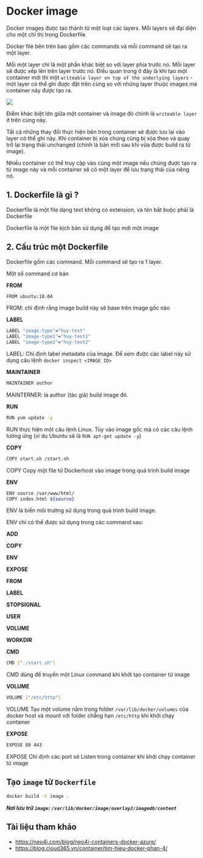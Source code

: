 # Docker image
Docker images được tạo thành từ một loạt các layers. Mỗi layers sẽ đại diện cho một chỉ thị trong Dockerfile

Docker file bên trên bao gồm các commands và mỗi command sẽ tạo ra một layer.

Mỗi một layer chỉ là một phần khác biệt so với layer phía trước nó. Mỗi layer sẽ được xếp lên trên layer trước nó. Điều quan trong ở đây là khi tạo một container mới thì một `writeable layer on top of the underlying layers` - một layer có thể ghi được đặt trên cùng so với những layer thuộc images mà container này được tạo ra. 

<img src=https://i.imgur.com/U11x7Iw.png>

Điểm khác biệt lớn giữa một container và image đó chính là `writeable layer` ở trên cùng này.

Tất cả những thay đổi thực hiện bên trong container sẽ được lưu lại vào layer có thể ghi này. Khi container bị xóa chúng cũng bị xóa theo và quay trở lại trạng thái unchanged (chính là bản mới sau khi vừa được build ra từ image).

Nhiều container có thể truy cập vào cùng một image nếu chúng được tạo ra từ image này và mỗi container sẽ có một layer để lưu trạng thái của riêng nó.

## 1. Dockerfile là gì ?
Dockerfile là một file dạng text không có extension, và tên bắt buộc phải là Dockerfile

Dockerfile là một file kịch bản sử dụng để tạo mới một image

## 2. Cấu trúc một Dockerfile

Dockerfile gồm các command. Mỗi command sẽ tạo ra 1 layer.

Một số command cơ bản

**FROM**
```sh
FROM ubuntu:18.04
```
FROM: chỉ định rằng image build này sẽ base trên image gốc nào

**LABEL**
```sh
LABEL "image-type"="huy-test"
LABEL "image-type1"="huy-test1"
LABEL "image-type2"="huy-test2"
```
LABEL: Chỉ định label metadata của image. Để xem được các label này sử dụng câu lệnh `docker inspect <IMAGE ID>`

**MAINTAINER**
```sh
MAINTAINER author
```
MAINTERNER: là author (tác giả) build image đó.

**RUN**
```sh
RUN yum update -y
```
RUN thực hiện một câu lệnh Linux. Tùy vào image gốc mà có các câu lệnh tương ứng (ví dụ Ubuntu sẽ là `RUN apt-get update -y`)

**COPY**
```sh
COPY start.sh /start.sh
```
COPY Copy một file từ Dockerhost vào image trong quá trình build image

**ENV**
```sh
ENV source /var/www/html/
COPY index.html ${source}
```
ENV là biến môi trường sử dụng trong quá trình build image.

ENV chỉ có thể được sử dụng trong các command sau:

**ADD**

**COPY**

**ENV**

**EXPOSE**

**FROM**

**LABEL**

**STOPSIGNAL**

**USER**

**VOLUME**

**WORKDIR**


**CMD**
```sh
CMD ["./start.sh"]
```
CMD dùng để truyền một Linux command khi khởi tạo container từ image

**VOLUME**
```sh
VOLUME ["/etc/http"]
```
VOLUME Tạo một volume nằm trong folder `/var/lib/docker/volumes` của docker host và mount với folder chẳng hạn `/etc/http` khi khởi chạy container

**EXPOSE**
```sh
EXPOSE 80 443
```
EXPOSE Chỉ định các port sẽ Listen trong container khi khởi chạy container từ image

## Tạo `image` từ `Dockerfile`
```sh
docker build -t image .
```

***Nơi lưu trữ `image`: `/var/lib/docker/image/overlay2/imagedb/content`***

## Tài liệu tham khảo
- https://neo4j.com/blog/neo4j-containers-docker-azure/
- https://blog.cloud365.vn/container/tim-hieu-docker-phan-4/
